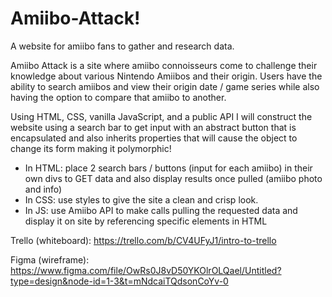 # Amiibo-Attack!
A website for amiibo fans to gather and research data.


Amiibo Attack is a site where amiibo connoisseurs come to challenge their knowledge  about various Nintendo Amiibos and their origin.  Users have the ability to search amiibos and view their origin date / game series while also having the option to compare that amiibo to another. 

Using HTML, CSS, vanilla JavaScript, and a public API I will construct the website using a search bar to get input with an abstract button that is encapsulated and also inherits properties that will cause the object to change its form making it polymorphic! 



- In HTML: place 2 search bars / buttons (input for each amiibo) in their own divs to GET data and also display results once pulled (amiibo photo and info)
- In CSS: use styles to give the site a clean and crisp look. 
- In JS: use Amiibo API to make calls pulling the requested data and display it on site by referencing specific elements in HTML


Trello (whiteboard): https://trello.com/b/CV4UFyJ1/intro-to-trello

Figma (wireframe): https://www.figma.com/file/OwRs0J8vD50YKOlrOLQael/Untitled?type=design&node-id=1-3&t=mNdcaiTQdsonCoYv-0
